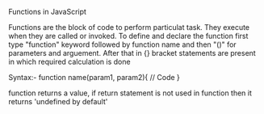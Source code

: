 Functions in JavaScript

Functions are the block of code to perform particulat task.
They execute when they are called or invoked. 
To define and declare the function first type "function" keyword followed by function name and then "()" for parameters and arguement. After that in {} bracket statements are present in which required calculation is done

Syntax:- 
function name(param1, param2){
    // Code
}

function returns a value, if return statement is not used in function then it returns 'undefined by default'
